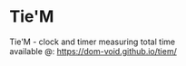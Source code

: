 # Tie'M
Tie'M - clock and timer measuring total time  
available @:  https://dom-void.github.io/tiem/
